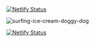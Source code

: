 [![Netlify Status](https://api.netlify.com/api/v1/badges/903854bc-8988-439f-bbd5-9fea8cd43de3/deploy-status)](https://app.netlify.com/sites/the-inspiring-dolphin-school/deploys)


![surfing-ice-cream-doggy-dog](https://github.com/ikramagic/TheSurfingProject/assets/146087805/d883da18-c444-41e2-aca9-4b3209f5889b)


[![Netlify Status](https://api.netlify.com/api/v1/badges/903854bc-8988-439f-bbd5-9fea8cd43de3/deploy-status)](https://app.netlify.com/sites/the-inspiring-dolphin-school/deploys)
